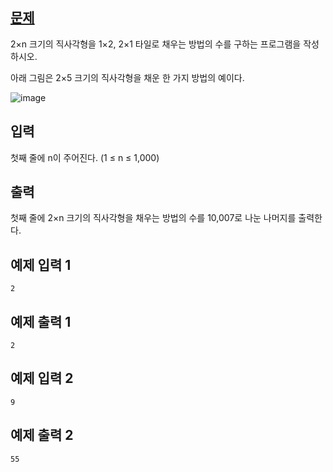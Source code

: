 ## <a href='https://www.acmicpc.net/problem/11726'>문제</a>
2×n 크기의 직사각형을 1×2, 2×1 타일로 채우는 방법의 수를 구하는 프로그램을 작성하시오.

아래 그림은 2×5 크기의 직사각형을 채운 한 가지 방법의 예이다.

![image](https://github.com/pppp-qqqq/algorithm/assets/72624263/1c9aca7a-82ee-4a00-b604-9f14b3089fac)


## 입력
첫째 줄에 n이 주어진다. (1 ≤ n ≤ 1,000)

## 출력
첫째 줄에 2×n 크기의 직사각형을 채우는 방법의 수를 10,007로 나눈 나머지를 출력한다.

## 예제 입력 1 
```
2
```
## 예제 출력 1 
```
2
```
## 예제 입력 2 
```
9
```
## 예제 출력 2 
```
55
```
